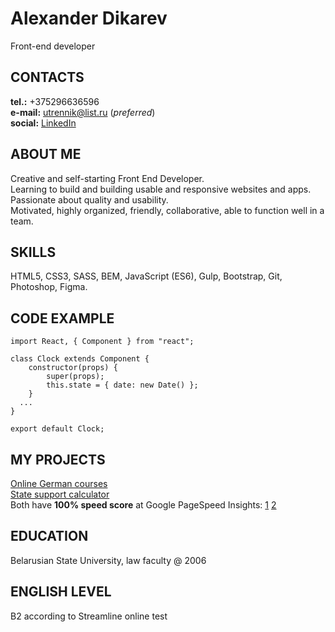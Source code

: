 # Alexander Dikarev
Front-end developer

## CONTACTS
**tel.:** +375296636596\
**e-mail:** utrennik@list.ru (*preferred*)\
**social:** [LinkedIn](https://www.linkedin.com/in/alexander-d-07bb2a201/)

## ABOUT ME
Creative and self-starting Front End Developer.\
Learning to build and building usable and responsive websites and apps.\
Passionate about quality and usability.\
Motivated, highly organized, friendly, collaborative, able to function well in a team.

## SKILLS
HTML5, CSS3, SASS, BEM, JavaScript (ES6), Gulp, Bootstrap, Git, Photoshop, Figma.

## CODE EXAMPLE
```
import React, { Component } from "react";

class Clock extends Component {
	constructor(props) {
		super(props);
		this.state = { date: new Date() };
	}
  ...
}

export default Clock;
```
## MY PROJECTS
[Online German courses](http://sicherdeutsch.de/)\
[State support calculator](http://gospod.by/)\
Both have **100% speed score** at Google PageSpeed Insights: [1](https://developers.google.com/speed/pagespeed/insights/?hl=en&url=http%3A%2F%2Fsicherdeutsch.de) [2](https://developers.google.com/speed/pagespeed/insights/?hl=en&url=http%3A%2F%2Fgospod.by%2F)

## EDUCATION
Belarusian State University, law faculty @ 2006

## ENGLISH LEVEL
B2 according to Streamline online test
